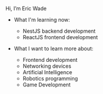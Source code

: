 Hi, I’m Eric Wade
- What I'm learning now:
  - NestJS backend development
  - ReactJS frontend development

- What I want to learn more about:
  - Frontend development
  - Networking devices
  - Artificial Intelligence
  - Robotics programming
  - Game Development
